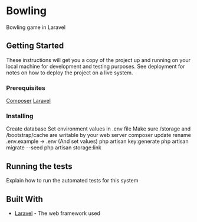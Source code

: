 # Bowling

Bowling game in Laravel

## Getting Started

These instructions will get you a copy of the project up and running on your local machine for development and testing purposes. See deployment for notes on how to deploy the project on a live system.

### Prerequisites

[Composer](https://getcomposer.org/)
[Laravel](https://laravel.com/docs/5.6#server-requirements)

### Installing

Create database
Set environment values in .env file
Make sure /storage and /bootstrap/cache are writable by your web server
composer update
rename .env.example -> .env (And set values) 
php artisan key:generate
php artisan migrate --seed
php artisan storage:link


## Running the tests

Explain how to run the automated tests for this system


## Built With

* [Laravel](https://laravel.com/) - The web framework used
